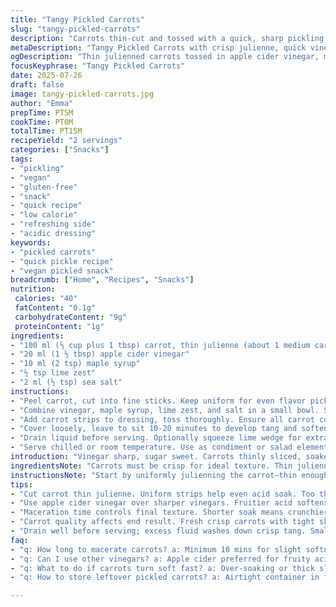 ```yaml
---
title: "Tangy Pickled Carrots"
slug: "tangy-pickled-carrots"
description: "Carrots thin-cut and tossed with a quick, sharp pickling liquid. Vinegar and a hint of sweetness. Macerated briefly, then drained to crisp tartness. A simple, bright vegetable side or snack, vegan, gluten-free, dairy-free, nut-free. Small changes in amounts shift the balance. A splash of lime juice instead of rice vinegar, honey swapped for sugar for deeper sweetness. A mix of julienned carrot with finely sliced radish adds a peppery twist. Easy, quick, fresh. Sharp and sweet with a gentle crunch."
metaDescription: "Tangy Pickled Carrots with crisp julienne, quick vinegar soak, subtle sweetness from maple syrup, bright lime zest. Fresh crunchy snack or side, no cook needed."
ogDescription: "Thin julienned carrots tossed in apple cider vinegar, maple syrup, lime zest, salt. Macerate few mins. Crisp, tangy, lightly sweet. Vegan, gluten-free, fast refresh."
focusKeyphrase: "Tangy Pickled Carrots"
date: 2025-07-26
draft: false
image: tangy-pickled-carrots.jpg
author: "Emma"
prepTime: PT5M
cookTime: PT0M
totalTime: PT15M
recipeYield: "2 servings"
categories: ["Snacks"]
tags:
- "pickling"
- "vegan"
- "gluten-free"
- "snack"
- "quick recipe"
- "low calorie"
- "refreshing side"
- "acidic dressing"
keywords:
- "pickled carrots"
- "quick pickle recipe"
- "vegan pickled snack"
breadcrumb: ["Home", "Recipes", "Snacks"]
nutrition: 
 calories: "40"
 fatContent: "0.1g"
 carbohydrateContent: "9g"
 proteinContent: "1g"
ingredients:
- "100 ml (⅓ cup plus 1 tbsp) carrot, thin julienne (about 1 medium carrot)"
- "20 ml (1 ½ tbsp) apple cider vinegar"
- "10 ml (2 tsp) maple syrup"
- "½ tsp lime zest"
- "2 ml (½ tsp) sea salt"
instructions:
- "Peel carrot, cut into fine sticks. Keep uniform for even flavor pickup."
- "Combine vinegar, maple syrup, lime zest, and salt in a small bowl. Stir to dissolve sugar and salt."
- "Add carrot strips to dressing, toss thoroughly. Ensure all carrot coated."
- "Cover loosely, leave to sit 10-20 minutes to develop tang and soften."
- "Drain liquid before serving. Optionally squeeze lime wedge for extra brightness."
- "Serve chilled or room temperature. Use as condiment or salad element."
introduction: "Vinegar sharp, sugar sweet. Carrots thinly sliced, soaked moments in acid. Crunch with bite, softened edges. A quick pickled snack, simple yet lively. No long waits needed. Brightness cuts through heavy plates, refreshes. Lime zest adds unexpected zing, a twist from usual acids. Maple syrup takes place of refined sweeteners, gentler sweetness. Salt balances all, draws moisture, melding flavors. Easy technique, few ingredients. Comes together in minutes, sits for flavor. Can swap or add radish slices for peppery contrast. Works cold, crisp, vibrant. Not cooked but transformed. Quick ferment feel without fuzz. Crisp texture, slight tang. Vegan, gluten-free, no allergens. Small batch keeps fresh. Dressing reduced, just enough coating, not soaked soggy. Perfect with grilled dishes or rice bowls. Caramel notes from maple, vibrancy from vinegar marry simply."
ingredientsNote: "Carrots must be crisp for ideal texture. Thin julienne ensures quick, even pickling—uniform size important to avoid uneven flavor. Apple cider vinegar chosen for fruitiness over sharper or neutral vinegars. Maple syrup as sweetener introduces deeper flavor, replaces sugar’s plain sweetness, adding natural complexity. Salt measured finely; balances acidity and sweet, also helps extract carrot moisture during maceration. Lime zest contributes fresh citrus aroma enhancing pickling tang without adding liquid. Optional lime juice can be added to amplify brightness right before serving. Use fresh carrots avoiding spots or softness to keep final crunch crisp. Adjust vinegar and sweetener amounts to desired taste balance; too much vinegar overwhelms, too little lacks punch. Maple syrup can be substituted with agave or honey if not strictly vegan. Small quantities facilitate quick readiness but scale easily."
instructionsNote: "Start by uniformly julienning the carrot—thin enough for quick flavor absorption but sturdy enough to remain crunchy. Combine sweetener, acidic vinegar, lime zest, and salt in a bowl ensuring ingredients dissolve fully. Adding lime zest before soaking allows oils to infuse but prevents excessive moisture dilution. Toss carrots thoroughly, coated well to initiate acid action. Cover bowl loosely with plastic wrap or lid to avoid contamination but allow some air exchange—prevents soggy carrots yet aids flavor melding. Macerate 10 to 20 minutes, adjusting time to preference for softness or crunch. Drain of excess liquid to avoid watery presentation; pickled carrots should be wet but not swimming. Squeeze lime juice over the top if desired for last-minute zest. Serve cold or at room temperature as appetizer or side. Storage in airtight containers recommended if holding beyond service, up to 48 hours maintains best crunch and flavor. Avoid over-maceration as carrots may become limp and lose texture."
tips:
- "Cut carrot thin julienne. Uniform strips help even acid soak. Too thick slows flavor. Too thin dissolves crunch. Crisp carrot needed. Old or soft carrots turn mushy fast. Keep pieces similar size. Quick macerate means timing key; 10 mins minimum softens edges but keep core bite. More time, softer carrots but risk limpness. Drain well. Dressing coats, not soaks carrots. Excess liquid dilutes flavor, soggy texture. Salt draws moisture out; measure carefully to balance tang and side flavor. Maple syrup adds more than sweetness; caramel notes deepen pickling taste without overpowering acidity."
- "Use apple cider vinegar over sharper vinegars. Fruitier acid softens carrot edge without harsh bite. Lime zest releases oils; add before soaking. Zest, not juice, avoids watery mix but packs aroma. Optional lime juice last step if needed for brightness but too much dilutes crispness. Cover loosely, avoid airtight seal; allows slight air but prevents contamination. Too much air means quicker spoil. Keep small batch for freshness; stale pickles get soft and flavor drifts. Early draining stops excess soaking, keeps snack crisp. Dressing ratio matters; adjust if carrots volume changes. Sweetener alternatives like agave or honey work but shift flavor profiles."
- "Maceration time controls final texture. Shorter soak means crunchier carrots, less tang. Longer pickling softens carrots, stronger acidity. Adjust by preference but beware sogginess. Drain liquid well to avoid watery serving. Use sharp knife or mandoline for uniform cutting—faster flavor absorption. Adding radish slices adds peppery hit, contrasts carrot sweetness. Salt amount finely tuned; too little weakens flavor punch, too much toughens carrots. Store in airtight containers up to 48 hours. Avoid over-macerating leftovers; texture degrades fast. Serve cold or room temp. Room temp flavors open but carrots become softer faster."
- "Carrot quality affects end result. Fresh crisp carrots with tight skin best. Avoid carrots with spots or soft patches; they pick up vinegar unevenly. Thin julienne key—too thick carrots don’t pick flavor evenly, too thin lose crunch fast. Vinegar and sweetener balance is critical. Maple syrup richer than sugar, adds complexity, caramel hints. Lime zest better than juice for aroma without extra moisture. Salt helps extract moisture from carrots, softening edges, intensifying taste. Store pickles loosely covered or lightly sealed; vinegar prevents bacterial growth but airflow affects texture. If adding lime juice, add just before serving to not dilute pickling bath. Experiment with time and vinegar-sweetener ratio for taste preference."
- "Drain well before serving; excess fluid washes down crisp tang. Small batch pickling means fast flavor but also fast texture loss. Macerate 10 to 20 mins, less for crunch, more for softness. Dressing coats, doesn’t submerge carrots fully. Salt key to draw moisture, balance acidity and sweetness. Avoid airtight covers during maceration; allow aroma exchange but no drying out. Maple syrup sweetens but brings organic sugars, caramel notes; swap honey or agave if needed vegan-wise. Lime zest, not juice, for aroma and oil infusion. Adding radish or blending with carrot changes flavor balance. Serve as condiment with grains or grilled dishes; tang cuts richness well."
faq:
- "q: How long to macerate carrots? a: Minimum 10 mins for slight softness, max 20 min max, else limp texture. Depends on slice thickness and crunch preference. Drain liquid after macerate to avoid soggy. Time too short means weak flavor uptake; too long kills crunch."
- "q: Can I use other vinegars? a: Apple cider preferred for fruity acid. White vinegar too sharp, rice vinegar milder. Balsamic changes flavor, darkens carrots. Experiment needed but vinegar choice alters tang and aroma strongly. Balance sweetener accordingly or carrot taste shifts."
- "q: What to do if carrots turn soft fast? a: Over-soaking or thick slices common causes. Freshness matters—soft carrots poorly hold texture. Macerate shorter, drain fully after soaking. Store chilled in airtight to slow softening. Use crisp carrots only. Avoid airtight during maceration to keep texture stable."
- "q: How to store leftover pickled carrots? a: Airtight container in fridge best but texture changes after 48 hours. Room temp short term possible but flavor changes quick. Drain excess liquid before storing slows limpness. Vinegar helps preservation but carrots soften over time. Small batches advised to avoid leftovers lasting too long."

---
```

